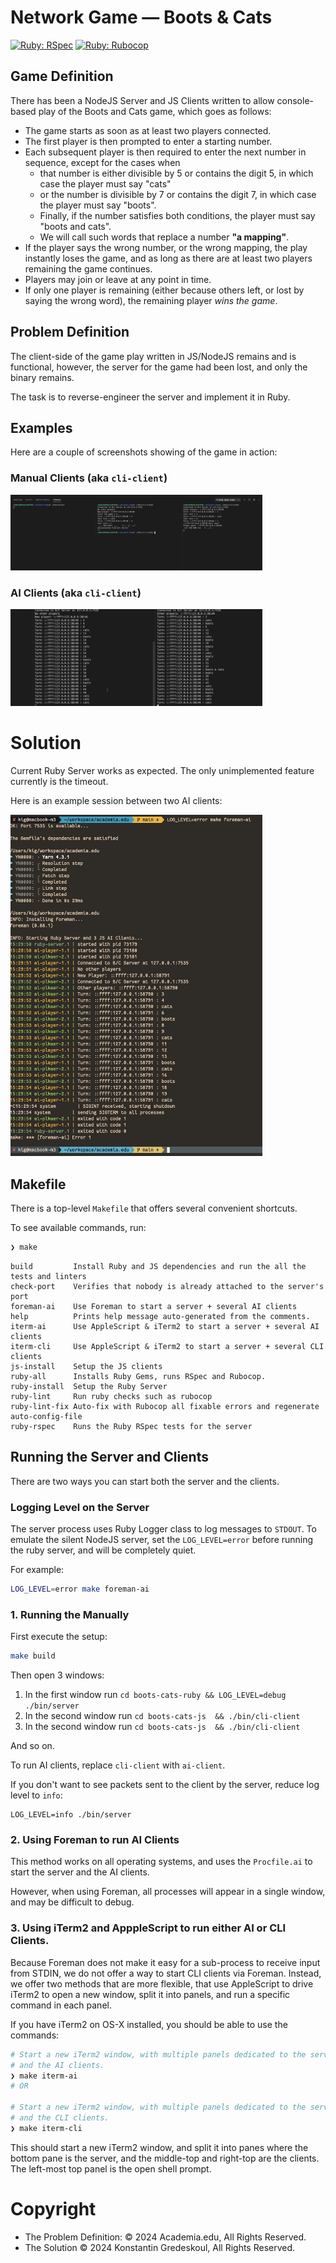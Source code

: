 # Network Game — Boots & Cats

[![Ruby: RSpec](https://github.com/kigster/number-counting/actions/workflows/rspec.yml/badge.svg)](https://github.com/kigster/number-counting/actions/workflows/rspec.yml)
[![Ruby: Rubocop](https://github.com/kigster/number-counting/actions/workflows/rubocop.yml/badge.svg)](https://github.com/kigster/number-counting/actions/workflows/rubocop.yml)

## Game Definition

There has been a NodeJS Server and JS Clients written to allow console-based play of the Boots and Cats game, which goes as follows:

* The game starts as soon as at least two players connected.
* The first player is then prompted to enter a starting number.
* Each subsequent player is then required to enter the next number in sequence, except for the cases when 
  * that number is either divisible by 5 or contains the digit 5, in which case the player must say "cats"
  * or the number is divisible by 7 or contains the digit 7, in which case the player must say "boots".
  * Finally, if the number satisfies both conditions, the player must say "boots and cats".
  * We will call such words that replace a number **"a mapping"**.
* If the player says the wrong number, or the wrong mapping, the play instantly loses the game, and as long as there are at least two players remaining the game continues.
* Players may join or leave at any point in time.
* If only one player is remaining (either because others left, or lost by saying the wrong word), the remaining player _wins the game_.

## Problem Definition

The client-side of the game play written in JS/NodeJS remains and is functional, however, the server for the game had been lost, and only the binary remains.

The task is to reverse-engineer the server and implement it in Ruby.

## Examples

Here are a couple of screenshots showing of the game in action:

### Manual Clients (aka `cli-client`)

<p><a href="doc/boots-cats-js-client.png"><img src="doc/boots-cats-js-client.png" width="80%" alt="Manual Clients"></a></p>

### AI Clients (aka `cli-client`)

<p><a href="doc/boots-cats-ai-client.png"><img src="doc/boots-cats-ai-client.png" width="80%" alt="AI Clients"></a></p>

# Solution

Current Ruby Server works as expected. The only unimplemented feature currently is the timeout.

Here is an example session between two AI clients:

<p><a href="doc/ai-play.png"><img src="doc/ai-play.png" width="80%" alt="AI Clients Playing"></a></p>

## Makefile

There is a top-level `Makefile` that offers several convenient shortcuts.

To see available commands, run:

```bash
❯ make
```

```
build         Install Ruby and JS dependencies and run the all the tests and linters
check-port    Verifies that nobody is already attached to the server's port
foreman-ai    Use Foreman to start a server + several AI clients
help          Prints help message auto-generated from the comments.
iterm-ai      Use AppleScript & iTerm2 to start a server + several AI clients
iterm-cli     Use AppleScript & iTerm2 to start a server + several CLI clients
js-install    Setup the JS clients
ruby-all      Installs Ruby Gems, runs RSpec and Rubocop.
ruby-install  Setup the Ruby Server
ruby-lint     Run ruby checks such as rubocop
ruby-lint-fix Auto-fix with Rubocop all fixable errors and regenerate auto-config-file
ruby-rspec    Runs the Ruby RSpec tests for the server
```
  
## Running the Server and Clients

There are two ways you can start both the server and the clients.

### Logging Level on the Server

The server process uses Ruby Logger class to log messages to `STDOUT`. To emulate the silent NodeJS server, set the `LOG_LEVEL=error` before running the ruby server, and will be completely quiet.

For example:

```bash
LOG_LEVEL=error make foreman-ai
```

### 1. Running the Manually

First execute the setup:

```bash
make build
```

Then open 3 windows:

 1. In the first window run `cd boots-cats-ruby && LOG_LEVEL=debug ./bin/server`
 2. In the second window run `cd boots-cats-js  && ./bin/cli-client`
 3. In the second window run `cd boots-cats-js  && ./bin/cli-client`

And so on.

To run AI clients, replace `cli-client` with `ai-client`.

If you don't want to see packets sent to the client by the server, reduce log level to `info`: 

```
LOG_LEVEL=info ./bin/server
```

### 2. Using Foreman to run AI Clients

This method works on all operating systems, and uses the `Procfile.ai` to start the server and the AI clients. 

However, when using Foreman, all processes will appear in a single window, and may be difficult to debug.

### 3. Using iTerm2 and ApppleScript to run either AI or CLI Clients.

Because Foreman does not make it easy for a sub-process to receive input from STDIN, we do not offer a way
to start CLI clients via Foreman. Instead, we offer two methods that are more flexible, that use AppleScript to drive iTerm2 to open a new window, split it into panels, and run a specific command in each panel.

If you have iTerm2 on OS-X installed, you should be able to use the commands:

```bash
# Start a new iTerm2 window, with multiple panels dedicated to the server
# and the AI clients.
❯ make iterm-ai
# OR

# Start a new iTerm2 window, with multiple panels dedicated to the server
# and the CLI clients.
❯ make iterm-cli
```

This should start a new iTerm2 window, and split it into panes where the bottom pane is the server, and the middle-top and right-top are the clients. The left-most top panel is the open shell prompt.

# Copyright

* The Problem Definition: © 2024 Academia.edu, All Rights Reserved. 
* The Solution © 2024 Konstantin Gredeskoul, All Rights Reserved.

